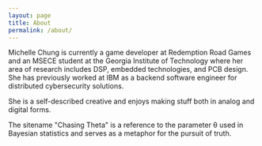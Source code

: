 ```yaml
---
layout: page
title: About
permalink: /about/
---
```

Michelle Chung is currently a game developer at Redemption Road Games and an MSECE student at the Georgia Institute of Technology where her area of research includes DSP, embedded technologies, and PCB design. She has previously worked at IBM as a backend software engineer for distributed cybersecurity solutions.

She is a self-described creative and enjoys making stuff both in analog and digital forms.

The sitename "Chasing Theta" is a reference to the parameter θ used in Bayesian statistics and serves as a metaphor for the pursuit of truth.
